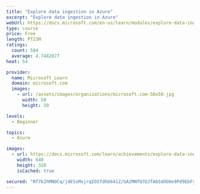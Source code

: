 ```yaml
---
title: "Explore data ingestion in Azure"
excerpt: "Explore data ingestion in Azure"
webUrl: https://docs.microsoft.com/en-us/learn/modules/explore-data-ingestion-azure/
type: course
price: Free
length: PT23M
ratings:
  count: 584
  average: 4.7482877
heat: 54

provider:
  name: Microsoft Learn
  domain: microsoft.com
  images:
    - url: /assets/images/organizations/microsoft.com-50x50.jpg
      width: 50
      height: 50

levels:
  - Beginner

topics:
  - Azure

images:
  - url: https://docs.microsoft.com/learn/achievements/explore-data-ingestion-azure-social.png
    width: 640
    height: 320
    isCached: true

secured: "Rf7k2hMNOCq/j4ESsMxjrqIOIfdhb641Z/GA2MNfO7UJfAbSdOGHx9Pd9EbFy1A0/JdcldJCaLTFo8Uo/HZdHf+QjlKEwdxNQOOGf1sMyPeQq1BT8xKzVpwhu+c4TJFr+GIB5C/JkOZYPKLniw7MMvG+8k/uyoxbUjNGgzpWnm+aB0LU8ggOMtV3BqhqN+djaI/2ID0Qlz75B0cBA//jMuCqr9+zY6J8Gd8/+Lta60tR1nRG1ptmEcSjSX5w2CHy9aX9mVm12PHwWNAvVjC9O2aE+wfZH9jwN2Fb0OMIn8yAn1pyJclPcqL+oGapbO3vLP93Ljxb9KxJDW910aGn5LeKGX9L0bVrMJnglztEF2jdPWp7HBHkF8vl9xon0OEoDOPT7qn7MAEB0Nf/Lyokzi9AYr5BHJqlk81joEw37zY=;yixw+6LSxCSndOfYL+ZHPA=="
---
```


